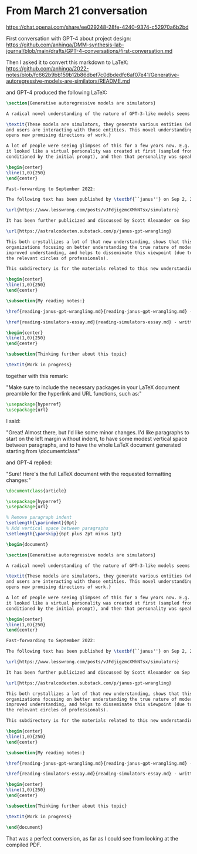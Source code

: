 # From March 21 conversation

https://chat.openai.com/share/ee029248-28fe-4240-9374-c52970a6b2bd

First conversation with GPT-4 about project design: https://github.com/anhinga/DMM-synthesis-lab-journal/blob/main/drafts/GPT-4-conversations/first-conversation.md

Then I asked it to convert this markdown to LaTeX: https://github.com/anhinga/2022-notes/blob/fc662b9bb159b12b86dbef7c0dbdedfc6af07e41/Generative-autoregressive-models-are-similators/README.md

and GPT-4 produced the following LaTeX: 

```latex
\section{Generative autoregressive models are simulators}

A radical novel understanding of the nature of GPT-3-like models seems to be crystallizing.

\textit{These models are simulators, they generate various entities (which tend to be rather short-lived at the moment),
and users are interacting with those entities. This novel understanding explains a lot of observable phenomena and
opens new promising directions of work.}

A lot of people were seeing glimpses of this for a few years now. E.g. when I was playing with GPT-2 in 2019, I noticed that
it looked like a virtual personality was created at first (sampled from a distribution of virtual personalities
conditioned by the initial prompt), and then that personality was speaking to me. Or, at least, that was my impression.

\begin{center}
\line(1,0){250}
\end{center}

Fast-forwarding to September 2022:

The following text has been published by \textbf{``janus''} on Sep 2, 2022:

\url{https://www.lesswrong.com/posts/vJFdjigzmcXMhNTsx/simulators}

It has been further publicized and discussed by Scott Alexander on Sep 19:

\url{https://astralcodexten.substack.com/p/janus-gpt-wrangling}

This both crystallizes a lot of that new understanding, shows that this viewpoint is gradually proliferating in leading
organizations focusing on better understanding the true nature of modern generative Transformers and on leveraging this
improved understanding, and helps to disseminate this viewpoint (due to the popularity of Scott Alexander's substack in
the relevant circles of professionals).

This subdirectory is for the materials related to this new understanding.

\begin{center}
\line(1,0){250}
\end{center}

\subsection{My reading notes:}

\href{reading-janus-gpt-wrangling.md}{reading-janus-gpt-wrangling.md} - written (this page also contains links to some tools and papers by ``Janus'' including their \textbf{loom} tool and ``Prompt Programming for Large Language Models: Beyond the Few-Shot Paradigm'' paper, \url{https://arxiv.org/abs/2102.07350})

\href{reading-simulators-essay.md}{reading-simulators-essay.md} - written

\begin{center}
\line(1,0){250}
\end{center}

\subsection{Thinking further about this topic}

\textit{Work in progress}
```

together with this remark:

"Make sure to include the necessary packages in your LaTeX document preamble for the hyperlink and URL functions, such as:"

```latex
\usepackage{hyperref}
\usepackage{url}
```

I said:

"Great! Almost there, but I'd like some minor changes. I'd like paragraphs to start on the left margin without indent, to have some modest vertical space between paragraphs, and to have the whole LaTeX document generated starting from \documentclass"

and GPT-4 replied:

"Sure! Here's the full LaTeX document with the requested formatting changes:"

```latex
\documentclass{article}

\usepackage{hyperref}
\usepackage{url}

% Remove paragraph indent
\setlength{\parindent}{0pt}
% Add vertical space between paragraphs
\setlength{\parskip}{6pt plus 2pt minus 1pt}

\begin{document}

\section{Generative autoregressive models are simulators}

A radical novel understanding of the nature of GPT-3-like models seems to be crystallizing.

\textit{These models are simulators, they generate various entities (which tend to be rather short-lived at the moment),
and users are interacting with those entities. This novel understanding explains a lot of observable phenomena and
opens new promising directions of work.}

A lot of people were seeing glimpses of this for a few years now. E.g. when I was playing with GPT-2 in 2019, I noticed that
it looked like a virtual personality was created at first (sampled from a distribution of virtual personalities
conditioned by the initial prompt), and then that personality was speaking to me. Or, at least, that was my impression.

\begin{center}
\line(1,0){250}
\end{center}

Fast-forwarding to September 2022:

The following text has been published by \textbf{``janus''} on Sep 2, 2022:

\url{https://www.lesswrong.com/posts/vJFdjigzmcXMhNTsx/simulators}

It has been further publicized and discussed by Scott Alexander on Sep 19:

\url{https://astralcodexten.substack.com/p/janus-gpt-wrangling}

This both crystallizes a lot of that new understanding, shows that this viewpoint is gradually proliferating in leading
organizations focusing on better understanding the true nature of modern generative Transformers and on leveraging this
improved understanding, and helps to disseminate this viewpoint (due to the popularity of Scott Alexander's substack in
the relevant circles of professionals).

This subdirectory is for the materials related to this new understanding.

\begin{center}
\line(1,0){250}
\end{center}

\subsection{My reading notes:}

\href{reading-janus-gpt-wrangling.md}{reading-janus-gpt-wrangling.md} - written (this page also contains links to some tools and papers by ``Janus'' including their \textbf{loom} tool and ``Prompt Programming for Large Language Models: Beyond the Few-Shot Paradigm'' paper, \url{https://arxiv.org/abs/2102.07350})

\href{reading-simulators-essay.md}{reading-simulators-essay.md} - written

\begin{center}
\line(1,0){250}
\end{center}

\subsection{Thinking further about this topic}

\textit{Work in progress}

\end{document}
```

That was a perfect conversion, as far as I could see from looking at the compiled PDF.
